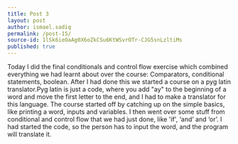 ```yaml
---
title: Post 3
layout: post
author: ismael.sadiq
permalink: /post-15/
source-id: 1lSk6ieOaAg0X6oZkCSu6KtWSvrOTr-CJG5snLzltiMs
published: true
---
```

Today I did the final conditionals and control flow exercise which  combined everything we had learnt about over the course: Comparators, conditional statements, boolean. After I had done this we started a course on a pyg latin translator.Pyg latin is just a code, where you add "ay" to the beginning of a word and move the first letter to the end, and I had to make a translator for this language. The course started off by catching up on the simple basics, like printing a word, inputs and variables. I then went over some stuff from conditional and control flow that we had just done, like 'if', ‘and’ and ‘or’. I had started the code, so the person has to input the word, and the program will translate it. 

